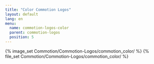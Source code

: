 ```yaml
---
title: "Color Commotion Logos"
layout: default
lang: en
menu:
  name: commotion-logos-color
  parent: commotion-logos
  position: 5
---
```

{% image_set Commotion/Commotion-Logos/commotion_color/ %}
{% file_set Commotion/Commotion-Logos/commotion_color/ %}
